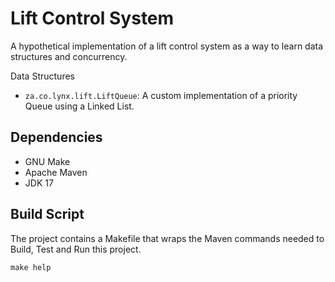 # Lift Control System

A hypothetical implementation of a lift control system
as a way to learn data structures and concurrency.

Data Structures

- `za.co.lynx.lift.LiftQueue`: A custom implementation of a priority Queue using a Linked List.

## Dependencies

- GNU Make
- Apache Maven
- JDK 17

## Build Script

The project contains a Makefile that wraps the Maven commands
needed to Build, Test and Run this project.

    make help
